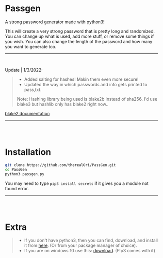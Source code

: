 # Passgen
A strong password generator made with python3!


This will create a very strong password that is pretty long and randomized.
You can change up what is used, add more stuff, or remove some things if you wish. You can also change the length of the password and how many you want to generate too.
__ __

<br />

Update | 1/3/2022:
> - Added salting for hashes! Makin them even more secure!
> - Updated the way in which passwords and info gets printed to pass,txt.
> 
> Note: Hashing library being used is blake2b instead of sha256. I'd use blake3 but hashlib only has blake2 right now..

[blake2 documentation](https://www.blake2.net)
__ __

<br />
<br />
  
# Installation

```bash
git clone https://github.com/therealOri/PassGen.git
cd PassGen
python3 passgen.py
```

You may need to type `pip3 install secrets` if it gives you a module not found error.
__ __

<br />
<br />

# Extra
> - If you don't have python3, then you can find, download, and install it from [here](https://www.python.org/downloads/). (Or from your package manager of choice).
> - If you are on windows 10 use this: [download](https://www.python.org/ftp/python/3.10.1/python-3.10.1-amd64.exe). (Pip3 comes with it)
